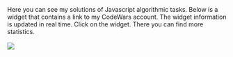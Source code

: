 <!DOCTYPE html>
<html lang="en">
  <head>
    <meta charset="UTF-8">
    <meta name="viewport" content="width=device-width, initial-scale=1.0">
  </head>
  <body>
      Here you can see my solutions of Javascript algorithmic tasks.
      Below is a widget that contains a link to my
      CodeWars account. The widget information is updated in
      real time. Click on the widget.
      There you can find more statistics.
      <br><br>
    <div class="is-lightened mb-15px p-15px">
      <a href="https://www.codewars.com/users/GoldenSpade/stats" target="_blank">
        <img src="https://www.codewars.com/users/GoldenSpade/badges/large">
    </div>
    </a>
    </div>
  </body>
</html>
